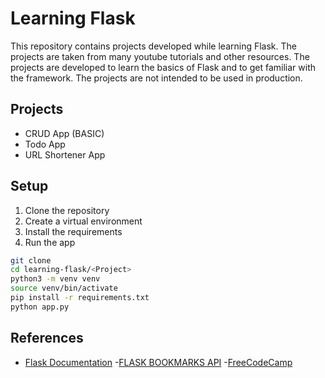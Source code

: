 # Learning Flask

This repository contains projects developed while learning Flask. The projects are taken from many youtube tutorials and other resources. The projects are developed to learn the basics of Flask and to get familiar with the framework. The projects are not intended to be used in production.

## Projects

- CRUD App (BASIC)
- Todo App
- URL Shortener App

## Setup

1. Clone the repository
2. Create a virtual environment
3. Install the requirements
4. Run the app

```bash
git clone
cd learning-flask/<Project>
python3 -m venv venv
source venv/bin/activate
pip install -r requirements.txt
python app.py
```

## References

- [Flask Documentation](https://flask.palletsprojects.com/en/1.1.x/)
-[FLASK BOOKMARKS API](https://www.youtube.com/playlist?list=PLx-q4INfd95FIt5v6Pza6HjUwtK7sOXmN)
-[FreeCodeCamp](https://www.youtube.com/watch?v=Z1RJmh_OqeA)
